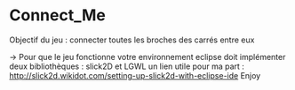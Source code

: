 # Connect_Me
Objectif du jeu : connecter toutes les broches des carrés entre eux



-> Pour que le jeu fonctionne votre environnement eclipse doit implémenter deux bibliothèques : slick2D et LGWL
un lien utile pour ma part : http://slick2d.wikidot.com/setting-up-slick2d-with-eclipse-ide
Enjoy

